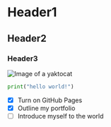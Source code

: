 # Header1
## Header2
### Header3
![Image of a yaktocat](https://octodex.github.com/images/yaktocat.png)
```python
print("hello world!")
```
- [x] Turn on GitHub Pages
- [x] Outline my portfolio
- [ ] Introduce myself to the world
